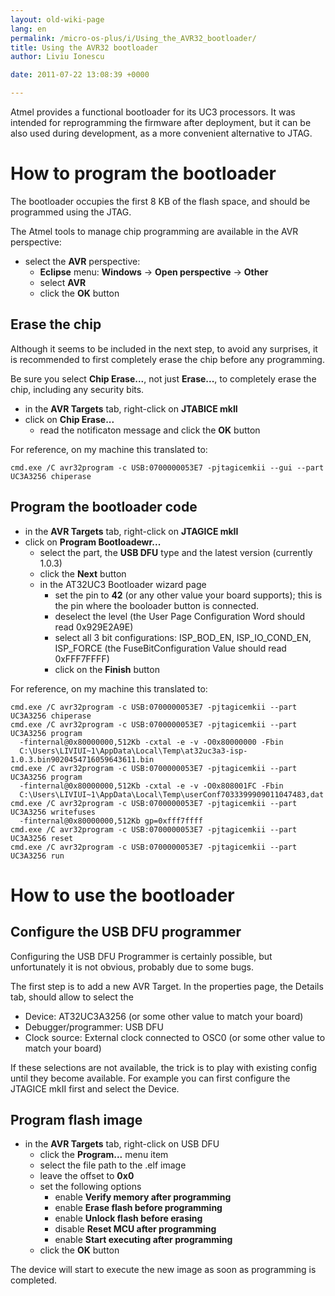 ```yaml
---
layout: old-wiki-page
lang: en
permalink: /micro-os-plus/i/Using_the_AVR32_bootloader/
title: Using the AVR32 bootloader
author: Liviu Ionescu

date: 2011-07-22 13:08:39 +0000

---
```


Atmel provides a functional bootloader for its UC3 processors. It was intended for reprogramming the firmware after deployment, but it can be also used during development, as a more convenient alternative to JTAG.

How to program the bootloader
=============================

The bootloader occupies the first 8 KB of the flash space, and should be programmed using the JTAG.

The Atmel tools to manage chip programming are available in the AVR perspective:

-   select the **AVR** perspective:
    -   **Eclipse** menu: **Windows** → **Open perspective** → **Other**
    -   select **AVR**
    -   click the **OK** button

Erase the chip
--------------

Although it seems to be included in the next step, to avoid any surprises, it is recommended to first completely erase the chip before any programming.

Be sure you select **Chip Erase...**, not just **Erase...**, to completely erase the chip, including any security bits.

-   in the **AVR Targets** tab, right-click on **JTABICE mkII**
-   click on **Chip Erase...**
    -   read the notificaton message and click the **OK** button

For reference, on my machine this translated to:

    cmd.exe /C avr32program -c USB:0700000053E7 -pjtagicemkii --gui --part UC3A3256 chiperase

Program the bootloader code
---------------------------

-   in the **AVR Targets** tab, right-click on **JTAGICE mkII**
-   click on **Program Bootloadewr...**
    -   select the part, the **USB DFU** type and the latest version (currently 1.0.3)
    -   click the **Next** button
    -   in the AT32UC3 Bootloader wizard page
        -   set the pin to **42** (or any other value your board supports); this is the pin where the booloader button is connected.
        -   deselect the level (the User Page Configuration Word should read 0x929E2A9E)
        -   select all 3 bit configurations: ISP_BOD_EN, ISP_IO_COND_EN, ISP_FORCE (the FuseBitConfiguration Value should read 0xFFF7FFFF)
        -   click on the **Finish** button

For reference, on my machine this translated to:

    cmd.exe /C avr32program -c USB:0700000053E7 -pjtagicemkii --part UC3A3256 chiperase
    cmd.exe /C avr32program -c USB:0700000053E7 -pjtagicemkii --part UC3A3256 program
      -finternal@0x80000000,512Kb -cxtal -e -v -O0x80000000 -Fbin
      C:\Users\LIVIUI~1\AppData\Local\Temp\at32uc3a3-isp-1.0.3.bin9020454716059643611.bin
    cmd.exe /C avr32program -c USB:0700000053E7 -pjtagicemkii --part UC3A3256 program
      -finternal@0x80000000,512Kb -cxtal -e -v -O0x808001FC -Fbin
      C:\Users\LIVIUI~1\AppData\Local\Temp\userConf7033399909011047483,dat
    cmd.exe /C avr32program -c USB:0700000053E7 -pjtagicemkii --part UC3A3256 writefuses
      -finternal@0x80000000,512Kb gp=0xfff7ffff
    cmd.exe /C avr32program -c USB:0700000053E7 -pjtagicemkii --part UC3A3256 reset
    cmd.exe /C avr32program -c USB:0700000053E7 -pjtagicemkii --part UC3A3256 run

How to use the bootloader
=========================

Configure the USB DFU programmer
--------------------------------

Configuring the USB DFU Programmer is certainly possible, but unfortunately it is not obvious, probably due to some bugs.

The first step is to add a new AVR Target. In the properties page, the Details tab, should allow to select the

-   Device: AT32UC3A3256 (or some other value to match your board)
-   Debugger/programmer: USB DFU
-   Clock source: External clock connected to OSC0 (or some other value to match your board)

If these selections are not available, the trick is to play with existing config until they become available. For example you can first configure the JTAGICE mkII first and select the Device.

Program flash image
-------------------

-   in the **AVR Targets** tab, right-click on USB DFU
    -   click the **Program...** menu item
    -   select the file path to the .elf image
    -   leave the offset to **0x0**
    -   set the following options
        -   enable **Verify memory after programming**
        -   enable **Erase flash before programming**
        -   enable **Unlock flash before erasing**
        -   disable **Reset MCU after programming**
        -   enable **Start executing after programming**
    -   click the **OK** button

The device will start to execute the new image as soon as programming is completed.
